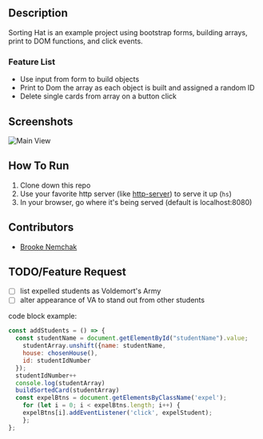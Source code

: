 ## Description
Sorting Hat is an example project using bootstrap forms, building arrays, print to DOM functions, and click events. 

### Feature List
* Use input from form to build objects
* Print to Dom the array as each object is built and assigned a random ID
* Delete single cards from array on a button click


## Screenshots
![Main View](./images/sorting-hat.png)

## How To Run
1. Clone down this repo
1. Use your favorite http server (like [http-server](https://www.npmjs.com/package/http-server)) to serve it up (`hs`)
1. In your browser, go where it's being served (default is localhost:8080)

## Contributors
* [Brooke Nemchak](https://github.com/bnemchak)

## TODO/Feature Request
- [ ] list expelled students as Voldemort's Army
- [ ] alter appearance of VA to stand out from other students

code block example:
```js
const addStudents = () => {
  const studentName = document.getElementById("studentName").value;
    studentArray.unshift({name: studentName, 
    house: chosenHouse(),
    id: studentIdNumber
  });
  studentIdNumber++
  console.log(studentArray)
  buildSortedCard(studentArray)
  const expelBtns = document.getElementsByClassName('expel');
    for (let i = 0; i < expelBtns.length; i++) {  
    expelBtns[i].addEventListener('click', expelStudent);
    };
};
```
